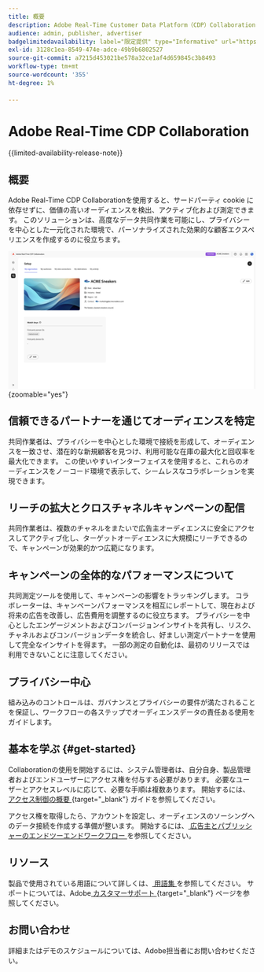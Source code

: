 ```yaml
---
title: 概要
description: Adobe Real-Time Customer Data Platform（CDP）Collaborationを使用して、サードパーティの Cookie に依存せずに高価値オーディエンスを検出、アクティブ化および測定する方法を説明します。
audience: admin, publisher, advertiser
badgelimitedavailability: label="限定提供" type="Informative" url="https://helpx.adobe.com/legal/product-descriptions/real-time-customer-data-platform-collaboration.html newtab=true"
exl-id: 3128c1ea-8549-474e-adce-49b9b6802527
source-git-commit: a7215d453021be578a32ce1af4d659845c3b8493
workflow-type: tm+mt
source-wordcount: '355'
ht-degree: 1%

---
```


# Adobe Real-Time CDP Collaboration

{{limited-availability-release-note}}

## 概要

Adobe Real-Time CDP Collaborationを使用すると、サードパーティ cookie に依存せずに、価値の高いオーディエンスを検出、アクティブ化および測定できます。 このソリューションは、高度なデータ共同作業を可能にし、プライバシーを中心とした一元化された環境で、パーソナライズされた効果的な顧客エクスペリエンスを作成するのに役立ちます。

![Real-Time CDP Collaborationの設定ページ、組織の表示 ](/help/assets/overview/set-up.png){zoomable="yes"}

## 信頼できるパートナーを通じてオーディエンスを特定

共同作業者は、プライバシーを中心とした環境で接続を形成して、オーディエンスを一致させ、潜在的な新規顧客を見つけ、利用可能な在庫の最大化と回収率を最大化できます。 この使いやすいインターフェイスを使用すると、これらのオーディエンスをノーコード環境で表示して、シームレスなコラボレーションを実現できます。

## リーチの拡大とクロスチャネルキャンペーンの配信

共同作業者は、複数のチャネルをまたいで広告主オーディエンスに安全にアクセスしてアクティブ化し、ターゲットオーディエンスに大規模にリーチできるので、キャンペーンが効果的かつ広範になります。

## キャンペーンの全体的なパフォーマンスについて

共同測定ツールを使用して、キャンペーンの影響をトラッキングします。 コラボレーターは、キャンペーンパフォーマンスを相互にレポートして、現在および将来の広告を改善し、広告費用を調整するのに役立ちます。 プライバシーを中心としたエンゲージメントおよびコンバージョンインサイトを共有し、リスク、チャネルおよびコンバージョンデータを統合し、好ましい測定パートナーを使用して完全なインサイトを得ます。 一部の測定の自動化は、最初のリリースでは利用できないことに注意してください。

## プライバシー中心

組み込みのコントロールは、ガバナンスとプライバシーの要件が満たされることを保証し、ワークフローの各ステップでオーディエンスデータの責任ある使用をガイドします。

## 基本を学ぶ {#get-started}

Collaborationの使用を開始するには、システム管理者は、自分自身、製品管理者およびエンドユーザーにアクセス権を付与する必要があります。 必要なユーザーとアクセスレベルに応じて、必要な手順は複数あります。 開始するには、[ アクセス制御の概要 ](/help/guide/permissions/overview.md){target="_blank"} ガイドを参照してください。

アクセス権を取得したら、アカウントを設定し、オーディエンスのソーシングへのデータ接続を作成する準備が整います。 開始するには、[ 広告主とパブリッシャーのエンドツーエンドワークフロー ](/help/guide/overview/end-to-end-workflow.md) を参照してください。

## リソース

製品で使用されている用語について詳しくは、[ 用語集 ](/help/guide/glossary.md) を参照してください。 サポートについては、Adobe[ カスタマーサポート ](https://experienceleague.adobe.com/home?lang=en&support-tab=open-ticket#support){target="_blank"} ページを参照してください。

## お問い合わせ

詳細またはデモのスケジュールについては、Adobe担当者にお問い合わせください。
